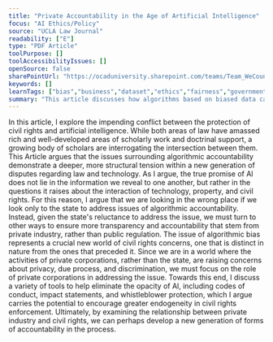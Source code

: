 ```yaml
---
title: "Private Accountability in the Age of Artificial Intelligence"
focus: "AI Ethics/Policy"
source: "UCLA Law Journal"
readability: ["E"]
type: "PDF Article"
toolPurpose: []
toolAccessibilityIssues: []
openSource: false
sharePointUrl: "https://ocaduniversity.sharepoint.com/teams/Team_WeCount/Shared%20Documents/Resources%20and%20Tools/Literature%20(curated)/Private_Accountability_in_the_age-of_AI.pdf"
keywords: []
learnTags: ["bias","business","dataset","ethics","fairness","government","machineLearning"]
summary: "This article discusses how algorithms based on biased data can result in machine learning that perpetuates inequalities and discrimination, and calls for greater government accountability for AI bias. "
---
```

In this article, I explore the impending conflict between the protection of civil rights and artificial intelligence. While both areas of law have amassed rich and well-developed areas of scholarly work and doctrinal support, a growing body of scholars are interrogating the intersection between them. This Article argues that the issues surrounding algorithmic accountability demonstrate a deeper, more structural tension within a new generation of disputes regarding law and technology.
As I argue, the true promise of Al does not lie in the information we reveal to one another, but
rather in the questions it raises about the interaction of technology, property, and civil rights.
For this reason, I argue that we are looking in the wrong place if we look only to the state to
address issues of algorithmic accountability. Instead, given the state's reluctance to address the
issue, we must turn to other ways to ensure more transparency and accountability that stem
from private industry, rather than public regulation. The issue of algorithmic bias represents a
crucial new world of civil rights concerns, one that is distinct in nature from the ones that
preceded it. Since we are in a world where the activities of private corporations, rather than the
state, are raising concerns about privacy, due process, and discrimination, we must focus on the
role of private corporations in addressing the issue. Towards this end, I discuss a variety of tools to
help eliminate the opacity of Al, including codes of conduct, impact statements, and whistleblower
protection, which I argue carries the potential to encourage greater endogeneity in civil rights enforcement. Ultimately, by examining the relationship between private industry and civil rights, we can perhaps develop a new generation of forms of accountability in the process.
